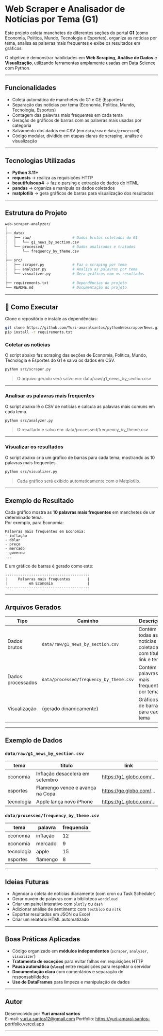 # Web Scraper e Analisador de Notícias por Tema (G1)

Este projeto coleta manchetes de diferentes seções do portal **G1** (como Economia, Política, Mundo, Tecnologia e Esportes), organiza as notícias por tema, analisa as palavras mais frequentes e exibe os resultados em gráficos.

O objetivo é demonstrar habilidades em **Web Scraping**, **Análise de Dados** e **Visualização**, utilizando ferramentas amplamente usadas em Data Science com Python.

---

## Funcionalidades

- Coleta automática de manchetes do G1 e GE (Esportes)
- Separação das notícias por tema (Economia, Política, Mundo, Tecnologia, Esportes)
- Contagem das palavras mais frequentes em cada tema
- Geração de gráficos de barras com as palavras mais usadas por categoria
- Salvamento dos dados em CSV (em `data/raw` e `data/processed`)
- Código modular, dividido em etapas claras de scraping, análise e visualização

---

## Tecnologias Utilizadas

- **Python 3.11+**
- **requests** → realiza as requisições HTTP
- **beautifulsoup4** → faz o parsing e extração de dados do HTML
- **pandas** → organiza e manipula os dados coletados
- **matplotlib** → gera gráficos de barras para visualização dos resultados

---

## Estrutura do Projeto

```bash
web-scraper-analyzer/
│
├── data/
│   ├── raw/                   # Dados brutos coletados do G1
│   │   └── g1_news_by_section.csv
│   └── processed/             # Dados analisados e tratados
│       └── frequency_by_theme.csv
│
├── src/
│   ├── scraper.py             # Faz o scraping por tema
│   ├── analyzer.py            # Analisa as palavras por tema
│   └── visualizer.py          # Gera gráficos com os resultados
│
├── requirements.txt           # Dependências do projeto
└── README.md                  # Documentação do projeto
```

---

## 🚀 Como Executar

Clone o repositório e instale as dependências:

```bash
git clone https://github.com/Yuri-amaralsantos/pythonWebscrapperNews.git
pip install -r requirements.txt
```

### Coletar as notícias

O script abaixo faz scraping das seções de Economia, Política, Mundo, Tecnologia e Esportes do G1 e salva os dados em CSV.

```bash
python src/scraper.py
```

> O arquivo gerado será salvo em: data/raw/g1_news_by_section.csv

---

### Analisar as palavras mais frequentes

O script abaixo lê o CSV de notícias e calcula as palavras mais comuns em cada tema.

```bash
python src/analyzer.py
```

> O resultado é salvo em: data/processed/frequency_by_theme.csv

---

### Visualizar os resultados

O script abaixo cria um gráfico de barras para cada tema, mostrando as 10 palavras mais frequentes.

```bash
python src/visualizer.py
```

> Cada gráfico será exibido automaticamente com o Matplotlib.

---

## Exemplo de Resultado

Cada gráfico mostra as **10 palavras mais frequentes** em manchetes de um determinado tema.  
Por exemplo, para Economia:

```
Palavras mais frequentes em Economia:
- inflação
- dólar
- preço
- mercado
- governo
...
```

E um gráfico de barras é gerado como este:

```
---------------------------------------
|     Palavras mais frequentes        |
|          em Economia                |
---------------------------------------
```

---

## Arquivos Gerados

| Tipo              | Caminho                                 | Descrição                                                  |
| ----------------- | --------------------------------------- | ---------------------------------------------------------- |
| Dados brutos      | `data/raw/g1_news_by_section.csv`       | Contém todas as notícias coletadas com título, link e tema |
| Dados processados | `data/processed/frequency_by_theme.csv` | Contém as palavras mais frequentes por tema                |
| Visualização      | (gerado dinamicamente)                  | Gráficos de barras para cada tema                          |

---

## Exemplo de Dados

### `data/raw/g1_news_by_section.csv`

| tema       | titulo                          | link                     |
| ---------- | ------------------------------- | ------------------------ |
| economia   | Inflação desacelera em setembro | https://g1.globo.com/... |
| esportes   | Flamengo vence e avança na Copa | https://ge.globo.com/... |
| tecnologia | Apple lança novo iPhone         | https://g1.globo.com/... |

### `data/processed/frequency_by_theme.csv`

| tema       | palavra  | frequencia |
| ---------- | -------- | ---------- |
| economia   | inflação | 12         |
| economia   | mercado  | 9          |
| tecnologia | apple    | 15         |
| esportes   | flamengo | 8          |

---

## Ideias Futuras

- Agendar a coleta de notícias diariamente (com cron ou Task Scheduler)
- Gerar nuvem de palavras com a biblioteca `wordcloud`
- Criar um painel interativo com `plotly` ou `dash`
- Adicionar análise de sentimento com `textblob` ou `nltk`
- Exportar resultados em JSON ou Excel
- Criar um relatório HTML automatizado

---

## Boas Práticas Aplicadas

- Código organizado em **módulos independentes** (`scraper`, `analyzer`, `visualizer`)
- **Tratamento de exceções** para evitar falhas em requisições HTTP
- **Pausa automática (`sleep`)** entre requisições para respeitar o servidor
- **Documentação clara** com comentários e separação de responsabilidades
- **Uso de DataFrames** para limpeza e manipulação de dados

---

## Autor

Desenvolvido por **Yuri amaral santos**  
E-mail: yuri.a.santos12@gmail.com
Portfolio: https://yuri-amaral-santos-portfolio.vercel.app

---
